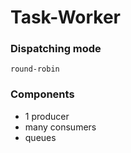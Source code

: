 # Task-Worker

### Dispatching mode

```
round-robin
```

### Components

* 1 producer
* many consumers
* queues
